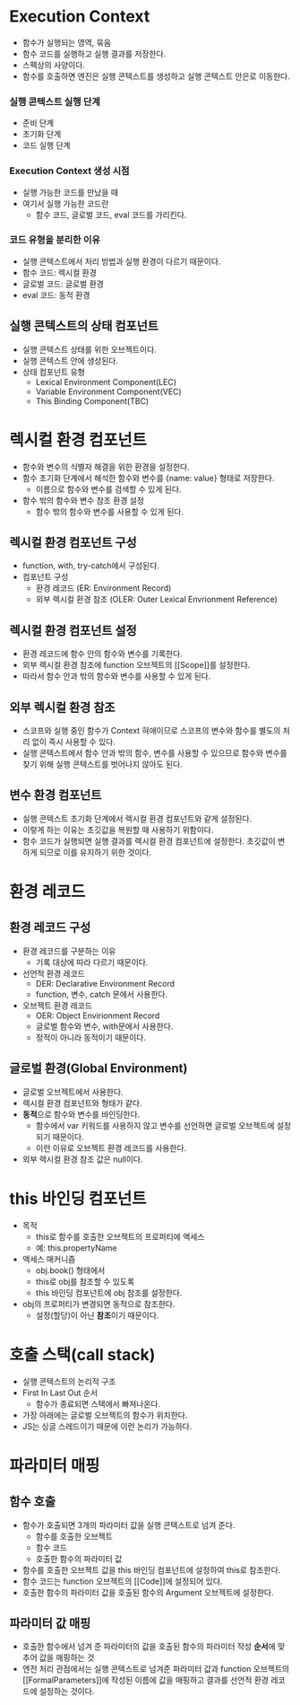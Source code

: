 # Execution Context

- 함수가 실행되는 영역, 묶음
- 함수 코드를 실행하고 실행 결과를 저장한다.
- 스펙상의 사양이다.
- 함수를 호출하면 엔진은 실행 콘텍스트를 생성하고 실행 콘텍스트 안은로 이동한다.

### 실행 콘텍스트 실행 단계

- 준비 단계
- 초기화 단계
- 코드 실행 단계

### Execution Context 생성 시점

- 실행 가능한 코드를 만났을 때
- 여기서 실행 가능한 코드란
    - 함수 코드, 글로벌 코드, eval 코드를 가리킨다.

### 코드 유형을 분리한 이유

- 실행 콘텍스트에서 처리 방법과 실행 환경이 다르기 때문이다.
- 함수 코드: 렉시컬 환경
- 글로벌 코드: 글로벌 환경
- eval 코드: 동적 환경

## 실행 콘텍스트의 상태 컴포넌트

- 실행 콘텍스트 상태를 위한 오브젝트이다.
- 실행 콘텍스트 안에 생성된다.
- 상태 컴포넌트 유형
    - Lexical Environment Component(LEC)
    - Variable Environment Component(VEC)
    - This Binding Component(TBC)

# 렉시컬 환경 컴포넌트

- 함수와 변수의 식별자 해결을 위한 환경을 설정한다.
- 함수 초기화 단계에서 해석한 함수와 변수를 {name: value} 형태로 저장한다.
    - 이름으로 함수와 변수를 검색할 수 있게 된다.
- 함수 밖의 함수와 변수 참조 환경 설정
    - 함수 밖의 함수와 변수를 사용할 수 있게 된다.

## 렉시컬 환경 컴포넌트 구성

- function, with, try-catch에서 구성된다.
- 컴포넌트 구성
    - 환경 레코드 (ER: Environment Record)
    - 외부 렉시컬 환경 참조 (OLER: Outer Lexical Envrionment Reference)

## 렉시컬 환경 컴포넌트 설정

- 환경 레코드에 함수 안의 함수와 변수를 기록한다.
- 외부 렉시컬 환경 참조에 function 오브젝트의 [[Scope]]를 설정한다.
- 따라서 함수 안과 밖의 함수와 변수를 사용할 수 있게 된다.

## 외부 렉시컬 환경 참조

- 스코프와 실행 중인 함수가 Context 혀애이므로 스코프의 변수와 함수를 별도의 처리 없이 즉시 사용할 수 있다.
- 실행 콘텍스트에서 함수 안과 밖의 함수, 변수를 사용할 수 있으므로 함수와 변수를 찾기 위해 실행 콘텍스트를 벗어나지 않아도 된다.

## 변수 환경 컴포넌트

- 실행 콘텍스트 초기화 단계에서 렉시컬 환경 컴포넌트와 같게 설정된다.
- 이렇게 하는 이유는 초깃값을 복원할 때 사용하기 위함이다.
- 함수 코드가 실행되면 실행 결과를 렉시컬 환경 컴포넌트에 설정한다. 초깃값이 변하게 되므로 이를 유지하기 위한 것이다.

# 환경 레코드

## 환경 레코드 구성

- 환경 레코드를 구분하는 이유
    - 기록 대상에 따라 다르기 때문이다.
- 선언적 환경 레코드
    - DER: Declarative Environment Record
    - function, 변수, catch 문에서 사용한다.
- 오브젝트 환경 레코드
    - OER: Object Envirionment Record
    - 글로벌 함수와 변수, with문에서 사용한다.
    - 정적이 아니라 동적이기 때문이다.

## 글로벌 환경(Global Environment)

- 글로벌 오브젝트에서 사용한다.
- 렉시컬 환경 컴포넌트와 형태가 같다.
- **동적**으로 함수와 변수를 바인딩한다.
    - 함수에서 var 키워드를 사용하지 않고 변수를 선언하면 글로벌 오브젝트에 설정되기 때문이다.
    - 이런 이유로 오브젝트 환경 레코드를 사용한다.
- 외부 렉시컬 환경 참조 값은 null이다.

# this 바인딩 컴포넌트

- 목적
    - this로 함수를 호출한 오브젝트의 프로퍼티에 액세스
    - 예: this.propertyName
- 액세스 매커니즘
    - obj.book() 형태에서
    - this로 obj를 참조할 수 있도록
    - this 바인딩 컴포넌트에 obj 참조를 설정한다.
- obj의 프로퍼티가 변경되면 동적으로 참조한다.
    - 설정(할당)이 아닌 **참조**이기 때문이다.

# 호출 스택(call stack)

- 실행 콘텍스트의 논리적 구조
- First In Last Out 순서
    - 함수가 종료되면 스택에서 빠져나온다.
- 가장 아래에는 글로벌 오브젝트의 함수가 위치한다.
- JS는 싱글 스레드이기 때문에 이런 논리가 가능하다.

# 파라미터 매핑

## 함수 호출

- 함수가 호출되면 3개의 파라미터 값을 실행 콘텍스트로 넘겨 준다.
    - 함수를 호출한 오브젝트
    - 함수 코드
    - 호출한 함수의 파라미터 값
- 함수를 호출한 오브젝트 값을 this 바인딩 컴포넌트에 설정하여 this로 참조한다.
- 함수 코드는 function 오브젝트의 [[Code]]에 설정되어 있다.
- 호출한 함수의 파라미터 값을 호출된 함수의 Argument 오브젝트에 설정한다.

## 파라미터 값 매핑

- 호출한 함수에서 넘겨 준 파라미터의 값을 호출된 함수의 파라미터 작성 **순서**에 맞추어 값을 매핑하는 것
- 엔전 처리 관점에서는 실행 콘텍스트로 넘겨준 파라미터 값과 function 오브젝트의 [[FormalParameters]]에 작성된 이름에 값을 매핑하고 결과를 선언적 환경 레코드에 설정하는 것이다.
